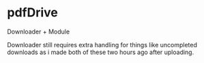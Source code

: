 # pdfDrive
Downloader + Module

Downloader still requires extra handling for things like uncompleted downloads as i made both of these
two hours ago after uploading.
